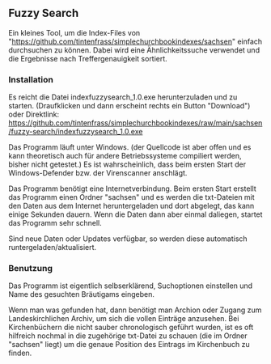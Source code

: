 ## Fuzzy Search
Ein kleines Tool, um die Index-Files von "https://github.com/tintenfrass/simplechurchbookindexes/sachsen"
einfach durchsuchen zu können. Dabei wird eine Ähnlichkeitssuche verwendet und die Ergebnisse nach Treffergenauigkeit sortiert.

### Installation
Es reicht die Datei indexfuzzysearch_1.0.exe herunterzuladen und zu starten. (Draufklicken und dann erscheint rechts ein Button "Download")
oder Direktlink:
https://github.com/tintenfrass/simplechurchbookindexes/raw/main/sachsen/fuzzy-search/indexfuzzysearch_1.0.exe

Das Programm läuft unter Windows.
(der Quellcode ist aber offen und es kann theoretisch auch für andere Betriebssysteme compiliert werden, bisher nicht getestet.)
Es ist wahrscheinlich, dass beim ersten Start der Windows-Defender bzw. der Virenscanner anschlägt.

Das Programm benötigt eine Internetverbindung.
Beim ersten Start erstellt das Programm einen Ordner "sachsen" und es werden die txt-Dateien mit den Daten aus dem Internet heruntergeladen und dort abgelegt, das kann einige Sekunden dauern.
Wenn die Daten dann aber einmal daliegen, startet das Programm sehr schnell.

Sind neue Daten oder Updates verfügbar, so werden diese automatisch runtergeladen/aktualisiert.

### Benutzung
Das Programm ist eigentlich selbserklärend, Suchoptionen einstellen und Name des gesuchten Bräutigams eingeben.

Wenn man was gefunden hat, dann benötigt man Archion oder Zugang zum Landeskirchlichen Archiv, um sich die vollen Einträge anzusehen.
Bei Kirchenbüchern die nicht sauber chronologisch geführt wurden, ist es oft hilfreich nochmal in die zugehörige txt-Datei zu schauen (die im Ordner "sachsen" liegt) um die genaue Position des Eintrags im Kirchenbuch zu finden.